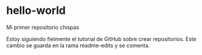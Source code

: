 # hello-world
Mi primer repositorio chispas

Estoy siguiendo fielmente el tutorial de GitHub sobre crear repositorios.
Este cambio se guarda en la rama readme-edits y se comenta.
